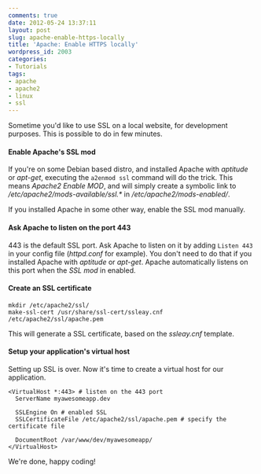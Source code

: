 ```yaml
---
comments: true
date: 2012-05-24 13:37:11
layout: post
slug: apache-enable-https-locally
title: 'Apache: Enable HTTPS locally'
wordpress_id: 2003
categories:
- Tutorials
tags:
- apache
- apache2
- linux
- ssl
---
```


Sometime you'd like to use SSL on a local website, for development purposes. This is possible to do in few minutes. 



#### Enable Apache's SSL mod


If you're on some Debian based distro, and installed Apache with _aptitude_ or _apt-get_, executing the `a2enmod ssl` command will do the trick. 
This means _Apache2 Enable MOD_, and will simply create a symbolic link to _/etc/apache2/mods-available/ssl.*_ in _/etc/apache2/mods-enabled/_. 



If you installed Apache in some other way, enable the SSL mod manually. 





#### Ask Apache to listen on the port 443


443 is the default SSL port. Ask Apache to listen on it by adding `Listen 443` in your config file (_httpd.conf_ for example). 
You don't need to do that if you installed Apache with _aptitude_ or _apt-get_. Apache automatically listens on this port when the _SSL mod_ in enabled. 



#### Create an SSL certificate

#### 

    
    
    mkdir /etc/apache2/ssl/
    make-ssl-cert /usr/share/ssl-cert/ssleay.cnf /etc/apache2/ssl/apache.pem
    


This will generate a SSL certificate, based on the _ssleay.cnf_ template.



#### Setup your application's virtual host



Setting up SSL is over. Now it's time to create a virtual host for our application. 


    
    
    <VirtualHost *:443> # listen on the 443 port
      ServerName myawesomeapp.dev
    
      SSLEngine On # enabled SSL
      SSLCertificateFile /etc/apache2/ssl/apache.pem # specify the certificate file
    
      DocumentRoot /var/www/dev/myawesomeapp/
    </VirtualHost>
    



We're done, happy coding!
